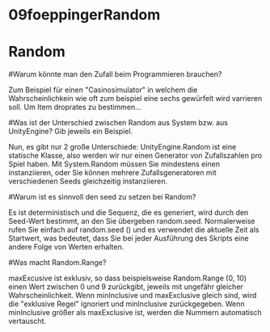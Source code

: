 # 09foeppingerRandom

# Random

#Warum könnte man den Zufall beim Programmieren brauchen?

Zum Beispiel für einen "Casinosimulator" in welchem die Wahrscheinlichkein wie oft zum beispiel eine sechs gewürfelt wird varrieren soll.
Um Item droprates zu bestimmen...


#Was ist der Unterschied zwischen Random aus System bzw. aus UnityEngine?
Gib jeweils ein Beispiel.

Nun, es gibt nur 2 große Unterschiede: UnityEngine.Random ist eine statische Klasse, also werden wir nur einen Generator von Zufallszahlen pro Spiel haben. Mit System.Random müssen Sie mindestens einen instanziieren, oder Sie können mehrere Zufallsgeneratoren mit verschiedenen Seeds gleichzeitig instanziieren.


#Warum ist es sinnvoll den seed zu setzen bei Random?

Es ist deterministisch und die Sequenz, die es generiert, wird durch den Seed-Wert bestimmt, an den Sie übergeben random.seed. Normalerweise rufen Sie einfach auf random.seed () und es verwendet die aktuelle Zeit als Startwert, was bedeutet, dass Sie bei jeder Ausführung des Skripts eine andere Folge von Werten erhalten. 

#Was macht Random.Range?

maxExcusive ist exklusiv, so dass beispielsweise Random.Range (0, 10) einen Wert zwischen 0 und 9 zurückgibt, jeweils mit ungefähr gleicher Wahrscheinlichkeit. Wenn minInclusive und maxExclusive gleich sind, wird die "exklusive Regel" ignoriert und minInclusive zurückgegeben. Wenn minInclusive größer als maxExclusive ist, werden die Nummern automatisch vertauscht.
